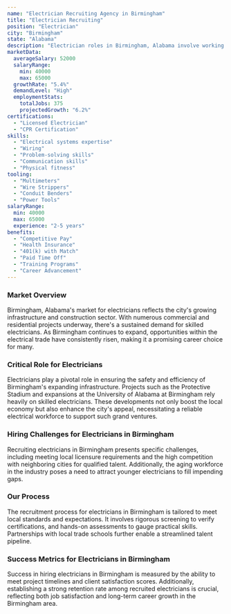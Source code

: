 ```yaml
---
name: "Electrician Recruiting Agency in Birmingham"
title: "Electrician Recruiting"
position: "Electrician"
city: "Birmingham"
state: "Alabama"
description: "Electrician roles in Birmingham, Alabama involve working on electrical systems in commercial, residential, and industrial settings, installing, maintaining, and repairing electrical devices and wiring."
marketData:
  averageSalary: 52000
  salaryRange:
    min: 40000
    max: 65000
  growthRate: "5.4%"
  demandLevel: "High"
  employmentStats:
    totalJobs: 375
    projectedGrowth: "6.2%"
certifications:
  - "Licensed Electrician"
  - "CPR Certification"
skills:
  - "Electrical systems expertise"
  - "Wiring"
  - "Problem-solving skills"
  - "Communication skills"
  - "Physical fitness"
tooling:
  - "Multimeters"
  - "Wire Strippers"
  - "Conduit Benders"
  - "Power Tools"
salaryRange:
  min: 40000
  max: 65000
  experience: "2-5 years"
benefits:
  - "Competitive Pay"
  - "Health Insurance"
  - "401(k) with Match"
  - "Paid Time Off"
  - "Training Programs"
  - "Career Advancement"
---
```


### Market Overview
Birmingham, Alabama's market for electricians reflects the city's growing infrastructure and construction sector. With numerous commercial and residential projects underway, there's a sustained demand for skilled electricians. As Birmingham continues to expand, opportunities within the electrical trade have consistently risen, making it a promising career choice for many.

### Critical Role for Electricians
Electricians play a pivotal role in ensuring the safety and efficiency of Birmingham's expanding infrastructure. Projects such as the Protective Stadium and expansions at the University of Alabama at Birmingham rely heavily on skilled electricians. These developments not only boost the local economy but also enhance the city's appeal, necessitating a reliable electrical workforce to support such grand ventures.

### Hiring Challenges for Electricians in Birmingham
Recruiting electricians in Birmingham presents specific challenges, including meeting local licensure requirements and the high competition with neighboring cities for qualified talent. Additionally, the aging workforce in the industry poses a need to attract younger electricians to fill impending gaps.

### Our Process
The recruitment process for electricians in Birmingham is tailored to meet local standards and expectations. It involves rigorous screening to verify certifications, and hands-on assessments to gauge practical skills. Partnerships with local trade schools further enable a streamlined talent pipeline.

### Success Metrics for Electricians in Birmingham
Success in hiring electricians in Birmingham is measured by the ability to meet project timelines and client satisfaction scores. Additionally, establishing a strong retention rate among recruited electricians is crucial, reflecting both job satisfaction and long-term career growth in the Birmingham area.